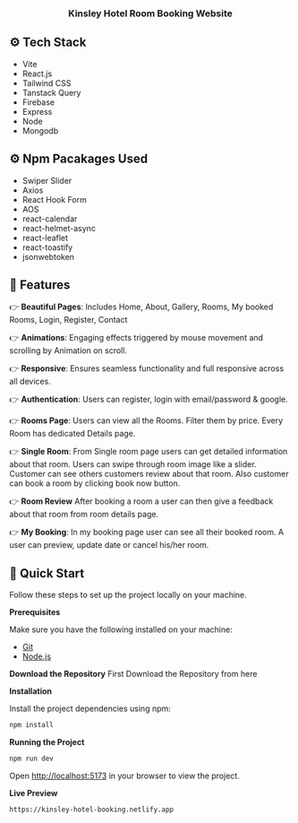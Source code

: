 <div align="center">
  <h3 align="center">Kinsley Hotel Room Booking Website</h3>
</div>

## <a name="tech-stack">⚙️ Tech Stack</a>

- Vite
- React.js
- Tailwind CSS
- Tanstack Query
- Firebase
- Express
- Node
- Mongodb

## <a name="pacakages">⚙️ Npm Pacakages Used</a>

- Swiper Slider
- Axios
- React Hook Form
- AOS
- react-calendar
- react-helmet-async
- react-leaflet
- react-toastify
- jsonwebtoken

## <a name="features">🔋 Features</a>

👉 **Beautiful Pages**: Includes Home, About, Gallery, Rooms, My booked Rooms, Login, Register, Contact

👉 **Animations**: Engaging effects triggered by mouse movement and scrolling by Animation on scroll.

👉 **Responsive**: Ensures seamless functionality and full responsive across all devices.

👉 **Authentication**: Users can register, login with email/password & google.

👉 **Rooms Page**: Users can view all the Rooms. Filter them by price. Every Room has dedicated Details page.

👉 **Single Room**: From Single room page users can get detailed information about that room. Users can swipe through room image like a slider. Customer can see others customers review about that room. Also customer can book a room by clicking book now button.

👉 **Room Review** After booking a room a user can then give a feedback about that room from room details page.

👉 **My Booking**: In my booking page user can see all their booked room. A user can preview, update date or cancel his/her room.

## <a name="quick-start">🤸 Quick Start</a>

Follow these steps to set up the project locally on your machine.

**Prerequisites**

Make sure you have the following installed on your machine:

- [Git](https://git-scm.com/)
- [Node.js](https://nodejs.org/en)

**Download the Repository**
First Download the Repository from here

**Installation**

Install the project dependencies using npm:

```bash
npm install
```

**Running the Project**

```bash
npm run dev
```

Open [http://localhost:5173](http://localhost:5173) in your browser to view the project.

**Live Preview**

```bash
https://kinsley-hotel-booking.netlify.app
```
